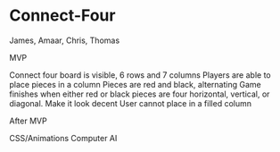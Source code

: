 # Connect-Four

James, Amaar, Chris, Thomas

MVP

Connect four board is visible, 6 rows and 7 columns
Players are able to place pieces in a column
Pieces are red and black, alternating
Game finishes when either red or black pieces are four horizontal, vertical, or diagonal.
Make it look decent
User cannot place in a filled column


After MVP

CSS/Animations
Computer AI


